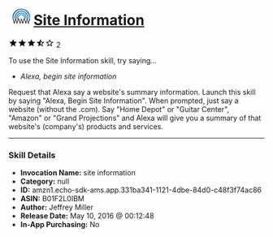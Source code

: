# &nbsp;<img src="skill_icon" alt="Site Information icon" width="36"> [Site Information](http://alexa.amazon.com/#skills/amzn1.echo-sdk-ams.app.331ba341-1121-4dbe-84d0-c48f3f74ac86)
![3.5 stars](../../images/ic_star_black_18dp_1x.png)![3.5 stars](../../images/ic_star_black_18dp_1x.png)![3.5 stars](../../images/ic_star_black_18dp_1x.png)![3.5 stars](../../images/ic_star_half_black_18dp_1x.png)![3.5 stars](../../images/ic_star_border_black_18dp_1x.png) 2

To use the Site Information skill, try saying...

* *Alexa, begin site information*

Request that Alexa say a website's summary information.
Launch this skill by saying "Alexa, Begin Site Information". When prompted, just say a website (without the .com). Say "Home Depot" or "Guitar Center", "Amazon" or "Grand Projections" and Alexa will give you a summary of that website's (company's) products and services.

***

### Skill Details

* **Invocation Name:** site information
* **Category:** null
* **ID:** amzn1.echo-sdk-ams.app.331ba341-1121-4dbe-84d0-c48f3f74ac86
* **ASIN:** B01F2L0IBM
* **Author:** Jeffrey Miller
* **Release Date:** May 10, 2016 @ 00:12:48
* **In-App Purchasing:** No
